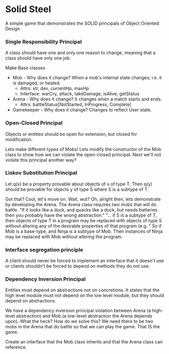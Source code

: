 # Solid Steel
A simple game that demonstrates the SOLID principals of Object Oriented Design


### Single Responsibility Principal
A class should have one and only one reason to change, meaning that a class should have only one job.

Make Base classes
  - Mob - Why does it change? When a mob's internal state changes; i.e. it is damaged, or healed.
    - Attrs: str, dex, currentHp, maxHp
    - Interface: warCry, attack, takeDamage, isAlive, getStatus
  - Arena - Why does it change? It changes when a match starts and ends.
    - Attrs: battleStatus[NotStarted, InProgress, Complete]
  - Gamekeeper - Why does it change? Changes to reflect User state.

### Open-Closed Principal
Objects or entities should be open for extension, but closed for modification.

Lets make different types of Mobs! Lets modify the constructor of the Mob class to show how we can violate the open-closed principal.
Next we'll not violate this principal another way?

### Liskov Substitution Principal
Let q(x) be a property provable about objects of x of type T. Then q(y) should be provable for objects y of type S where S is a subtype of T.

Got that? Cool, let's move on. Wait, wut? Oh, alright then, lets demonstrate by developing the Arena. The Arena class requires two mobs that will do battle.
"If it looks like a duck, and quacks like a duck, but needs batteries then you probably have the wrong abstraction."
"... if S is a subtype of T, then objects of type T in a program may be replaced with objects of type S without altering any of the desirable properties of that program (e.g. "
So if Mob is a base-type, and Ninja is a subtype of Mob. Then instances of Ninja may be replaced with Mob without altering the program.



### Interface segregation principle
A client should never be forced to implement an interface that it doesn't use or clients shouldn't be forced to depend on methods they do not use.


### Dependency Inversion Principal
Entities must depend on abstractions not on concretions. It states that the high level module must not depend on the low level module, but they should depend on abstractions.

We have a dependency inversion principal violation between Arena (a high-level abstraction) and Mob (a low-level abstraction the Arena depends upon). What the heck? How do we solve this? We need there to be two mobs in the Arena that do battle so that we can play the game. That IS the game.

Create an interface that the Mob class inherits and that the Arena class can reference.
